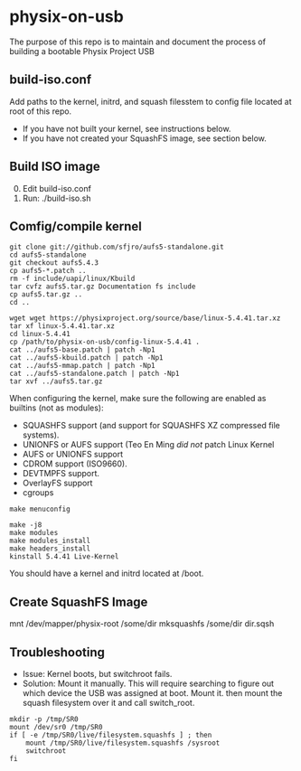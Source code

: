 # physix-on-usb

The purpose of this repo is to maintain and document the process
of building a bootable Physix Project USB


## build-iso.conf ##
Add paths to the kernel, initrd, and squash filesstem to config file
located at root of this repo.
* If you have not built your kernel, see instructions below.
* If you have not created your SquashFS image, see section below.


## Build ISO image ##
0. Edit build-iso.conf
1. Run: ./build-iso.sh


##  Comfig/compile kernel ##
```
git clone git://github.com/sfjro/aufs5-standalone.git
cd aufs5-standalone
git checkout aufs5.4.3
cp aufs5-*.patch ..
rm -f include/uapi/linux/Kbuild
tar cvfz aufs5.tar.gz Documentation fs include
cp aufs5.tar.gz ..
cd ..

wget wget https://physixproject.org/source/base/linux-5.4.41.tar.xz
tar xf linux-5.4.41.tar.xz
cd linux-5.4.41
cp /path/to/physix-on-usb/config-linux-5.4.41 .
cat ../aufs5-base.patch | patch -Np1
cat ../aufs5-kbuild.patch | patch -Np1
cat ../aufs5-mmap.patch | patch -Np1
cat ../aufs5-standalone.patch | patch -Np1
tar xvf ../aufs5.tar.gz
```

When configuring the kernel, make sure the following are enabled as builtins (not as modules):
* SQUASHFS support (and support for SQUASHFS XZ compressed file systems).
* UNIONFS or AUFS support (Teo En Ming *did not* patch Linux Kernel
* AUFS or UNIONFS support
* CDROM support (ISO9660).
* DEVTMPFS support.
* OverlayFS support
* cgroups

```
make menuconfig

make -j8
make modules
make modules_install
make headers_install
kinstall 5.4.41 Live-Kernel
```

You should have a kernel and initrd located at /boot.


## Create SquashFS Image ##

mnt /dev/mapper/physix-root /some/dir
mksquashfs /some/dir dir.sqsh


## Troubleshooting ##
* Issue: Kernel boots, but switchroot fails.
* Solution: Mount it manually. This will require searching to figure out which device 
            the USB was assigned at boot. Mount it. then mount the squash filesystem
            over it and call switch_root.
```
mkdir -p /tmp/SR0
mount /dev/sr0 /tmp/SR0
if [ -e /tmp/SR0/live/filesystem.squashfs ] ; then
	mount /tmp/SR0/live/filesystem.squashfs /sysroot
	switchroot
fi
```

